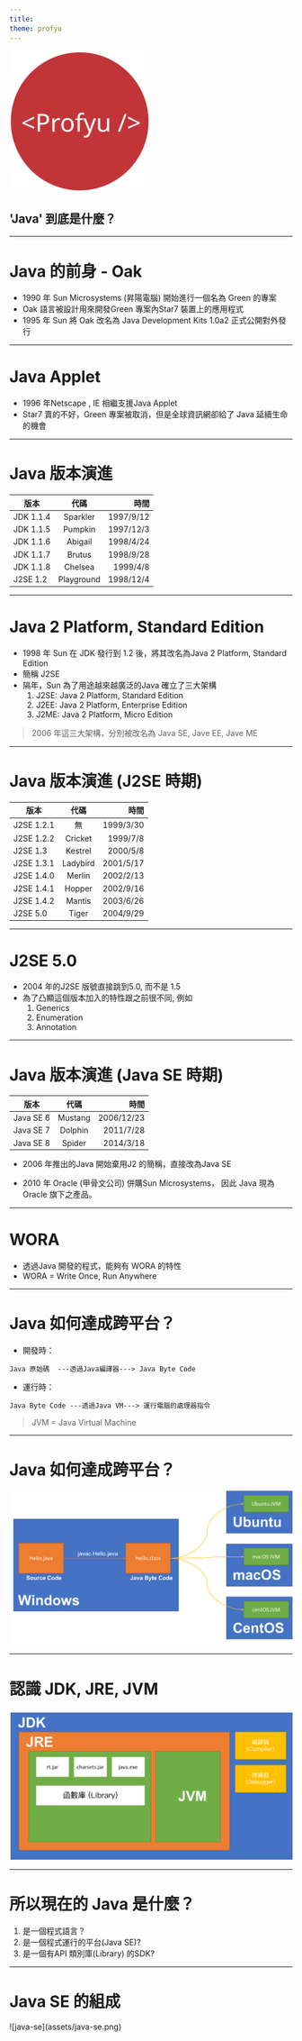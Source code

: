 ```yaml
---
title:  
theme: profyu
---
```


<!-- .slide: data-background="assets/background.png" -->
<img style='border:none;background:none;box-shadow:none;' src='assets/logo.svg' width="250"/>

## 'Java' 到底是什麼？

---

# Java 的前身 - Oak

* 1990 年 Sun Microsystems (昇陽電腦) 開始進行一個名為 Green 的專案
* Oak 語言被設計用來開發Green 專案內Star7 裝置上的應用程式
* 1995 年 Sun 將 Oak 改名為 Java Development Kits 1.0a2 正式公開對外發行

---

# Java Applet

* 1996 年Netscape , IE 相繼支援Java Applet
* Star7 賣的不好，Green 專案被取消，但是全球資訊網卻給了 Java 延續生命的機會

---

# Java 版本演進

| 版本           | 代碼           | 時間      |
| ------------- |:-------------:| ---------:|
| JDK 1.1.4     | Sparkler      | 1997/9/12 |
| JDK 1.1.5     | Pumpkin       | 1997/12/3 |
| JDK 1.1.6     | Abigail       | 1998/4/24 |
| JDK 1.1.7     | Brutus        | 1998/9/28 |
| JDK 1.1.8     | Chelsea       | 1999/4/8  |
| J2SE 1.2      | Playground    | 1998/12/4 |

---

# Java 2 Platform, Standard Edition

* 1998 年 Sun 在 JDK 發行到 1.2 後，將其改名為Java 2 Platform, Standard Edition
* 簡稱 J2SE
* 隔年，Sun 為了用途越來越廣泛的Java 確立了三大架構
  1. J2SE: Java 2 Platform, Standard Edition
  2. J2EE: Java 2 Platform, Enterprise Edition
  3. J2ME: Java 2 Platform, Micro Edition

> 2006 年這三大架構，分別被改名為 Java SE, Jave EE, Jave ME


---

# Java 版本演進 (J2SE 時期)

| 版本           | 代碼           | 時間      |
| ------------- |:-------------:| ---------:|
| J2SE 1.2.1    | 無            | 1999/3/30 |
| J2SE 1.2.2    | Cricket       | 1999/7/8  |
| J2SE 1.3      | Kestrel       | 2000/5/8  |
| J2SE 1.3.1    | Ladybird      | 2001/5/17 |
| J2SE 1.4.0    | Merlin        | 2002/2/13 |
| J2SE 1.4.1    | Hopper        | 2002/9/16 |
| J2SE 1.4.2    | Mantis        | 2003/6/26 |
| J2SE 5.0      | Tiger         | 2004/9/29 |


---

# J2SE 5.0 

* 2004 年的J2SE 版號直接跳到5.0, 而不是 1.5
* 為了凸顯這個版本加入的特性跟之前很不同, 例如
  1. Generics
  2. Enumeration
  3. Annotation

---

# Java 版本演進 (Java SE 時期)

| 版本           | 代碼           | 時間      |
| ------------- |:-------------:| ---------:|
| Java SE 6     | Mustang       | 2006/12/23 |
| Java SE 7     | Dolphin       | 2011/7/28  |
| Java SE 8     | Spider        | 2014/3/18 |

* 2006 年推出的Java 開始棄用J2 的簡稱，直接改為Java SE

* 2010 年 Oracle (甲骨文公司) 併購Sun Microsystems， 因此 Java 現為Oracle 旗下之產品。


---

# WORA

* 透過Java 開發的程式，能夠有 WORA 的特性
* WORA = Write Once, Run Anywhere

---

# Java 如何達成跨平台？

* 開發時：
```
Java 原始碼  ---透過Java編譯器---> Java Byte Code
```

* 運行時：
```
Java Byte Code ---透過Java VM---> 運行電腦的處理器指令
```

> JVM = Java Virtual Machine

---

# Java 如何達成跨平台？

![wora](assets/wora.png)

---

# 認識 JDK, JRE, JVM



![jdk-jre-jvm](assets/jdk-jre-jvm.png)


---

# 所以現在的 Java 是什麼？

1. 是一個程式語言？
2. 是一個程式運行的平台(Java SE)?
3. 是一個有API 類別庫(Library) 的SDK?

---

# Java SE 的組成

<div style="height: 50rem;">
![java-se](assets/java-se.png)
</div>

---

# Java 的影響力

![java-tiobe](assets/tiobe.png)

---

# 開始進入Java的世界吧

